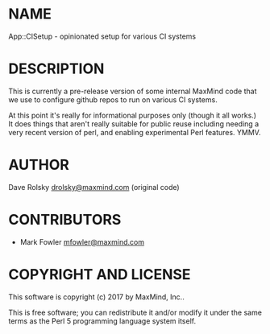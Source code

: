 # NAME

App::CISetup - opinionated setup for various CI systems

# DESCRIPTION

This is currently a pre-release version of some internal MaxMind code that we
use to configure github repos to run on various CI systems.

At this point it's really for informational purposes only (though it all works.)
It does things that aren't really suitable for public reuse including needing
a very recent version of perl, and enabling experimental Perl features.  YMMV.

# AUTHOR

Dave Rolsky <drolsky@maxmind.com> (original code)

# CONTRIBUTORS

- Mark Fowler <mfowler@maxmind.com>

# COPYRIGHT AND LICENSE

This software is copyright (c) 2017 by MaxMind, Inc..

This is free software; you can redistribute it and/or modify it under
the same terms as the Perl 5 programming language system itself.
